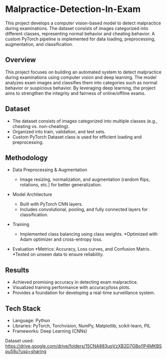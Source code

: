 # Malpractice-Detection-In-Exam

This project develops a computer vision-based model to detect malpractice during examinations. The dataset consists of images categorized into different classes, representing normal behavior and cheating behavior. A custom PyTorch pipeline is implemented for data loading, preprocessing, augmentation, and classification.


## Overview

This project focuses on building an automated system to detect malpractice during examinations using computer vision and deep learning. The model analyzes exam images and classifies them into categories such as normal behavior or suspicious behavior. By leveraging deep learning, the project aims to strengthen the integrity and fairness of online/offline exams.


## Dataset

* The dataset consists of images categorized into multiple classes (e.g., cheating vs. non-cheating).
* Organized into train, validation, and test sets.
* Custom PyTorch Dataset class is used for efficient loading and preprocessing.
  

## Methodology

* Data Preprocessing & Augmentation
  * Image resizing, normalization, and augmentation (random flips, rotations, etc.) for  better generalization.

* Model Architecture
  * Built with PyTorch CNN layers.
  * Includes convolutional, pooling, and fully connected layers for classification.

* Training
  * Implemented class balancing using class weights.
  *Optimized with Adam optimizer and cross-entropy loss.

* Evaluation
  *Metrics: Accuracy, Loss curves, and Confusion Matrix.
  *Tested on unseen data to ensure reliability.
  

## Results

* Achieved promising accuracy in detecting exam malpractice.
* Visualized training performance with accuracy/loss plots.
* Provides a foundation for developing a real-time surveillance system.

## Tech Stack

* Language: Python
* Libraries: PyTorch, Torchvision, NumPy, Matplotlib, scikit-learn, PIL
* Frameworks: Deep Learning (CNNs)


Dataset used:
https://drive.google.com/drive/folders/15CNA883uqVzXB2D7GBol1P4MKBSpu58u?usp=sharing
